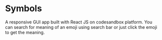 # Symbols
A responsive GUI app built with React JS on codesandbox platform.
You can search for meaning of an emoji using search bar or just click the emoji to get the meaning.
